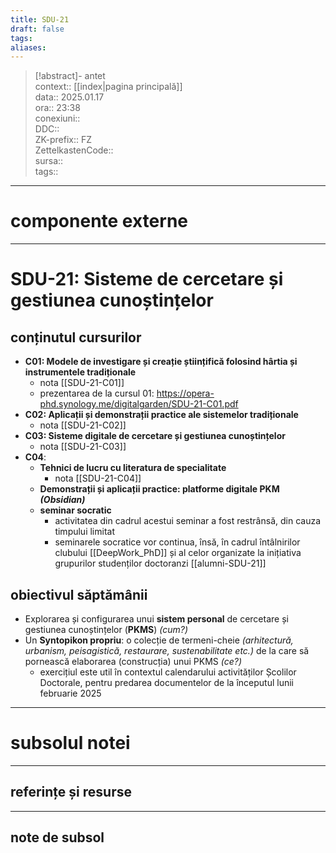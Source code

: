```yaml
---
title: SDU-21
draft: false
tags: 
aliases: 
---
```

> [!abstract]- antet  
> context::  [[index|pagina principală]]  
> data:: 2025.01.17  
> ora:: 23:38  
> conexiuni::  
> DDC::  
> ZK-prefix::  FZ  
> ZettelkastenCode::  
> sursa::  
> tags::  


---
# componente externe


---

# SDU-21: Sisteme de cercetare și gestiunea cunoștințelor

## conținutul cursurilor
- **C01: Modele de investigare și creație științifică folosind hârtia și instrumentele tradiționale**
	- nota [[SDU-21-C01]]
	- prezentarea de la cursul 01: https://opera-phd.synology.me/digitalgarden/SDU-21-C01.pdf
- **C02: Aplicații și demonstrații practice ale sistemelor tradiționale**
	- nota [[SDU-21-C02]]
- **C03: Sisteme digitale de cercetare și gestiunea cunoștințelor**
	- nota [[SDU-21-C03]]
- **C04**:
	- **Tehnici de lucru cu literatura de specialitate**
		- nota [[SDU-21-C04]]
	- **Demonstrații și aplicații practice: platforme digitale PKM *(Obsidian)***
	- **seminar socratic**
		- activitatea din cadrul acestui seminar a fost restrânsă, din cauza timpului limitat
		- seminarele socratice vor continua, însă, în cadrul întâlnirilor clubului [[DeepWork_PhD]] și al celor organizate la inițiativa grupurilor studenților doctoranzi [[alumni-SDU-21]]
## obiectivul săptămânii
- Explorarea și configurarea unui **sistem personal** de cercetare și gestiunea cunoștințelor (**PKMS**) *(cum?)*
- Un **Syntopikon propriu**: o colecție de termeni-cheie *(arhitectură, urbanism, peisagistică, restaurare, sustenabilitate etc.)* de la care să pornească elaborarea (construcția) unui PKMS *(ce?)*
	- exercițiul este util în contextul calendarului activităților Școlilor Doctorale, pentru predarea documentelor de la începutul lunii februarie 2025


---
# subsolul notei
---
## referințe și resurse


---
## note de subsol  